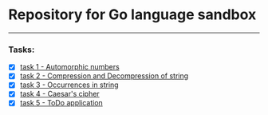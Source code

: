 # Repository for Go language sandbox

---

### Tasks:

- [x] [task 1 - Automorphic numbers](https://github.com/KoizumiHana/Exadel-Golang-2021/tree/master/task1/number)
- [x] [task 2 - Compression and Decompression of string](https://github.com/KoizumiHana/Exadel-Golang-2021/tree/master/task2/string)
- [x] [task 3 - Occurrences in string](https://github.com/KoizumiHana/Exadel-Golang-2021/tree/master/task3/string)
- [x] [task 4 - Caesar's cipher](https://github.com/KoizumiHana/Exadel-Golang-2021/tree/master/task4/cipher)
- [x] [task 5 - ToDo application](https://github.com/KoizumiHana/Exadel-Golang-2021/tree/master/task5)
